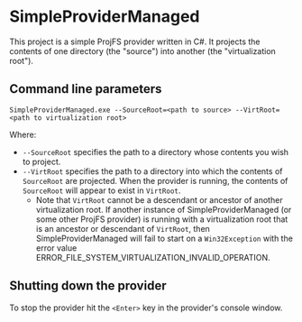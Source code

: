 # SimpleProviderManaged

This project is a simple ProjFS provider written in C#.  It projects the contents of one directory (the "source")
into another (the "virtualization root").

## Command line parameters
`SimpleProviderManaged.exe --SourceRoot=<path to source> --VirtRoot=<path to virtualization root>`

Where:
* `--SourceRoot` specifies the path to a directory whose contents you wish to project.
* `--VirtRoot` specifies the path to a directory into which the contents of `SourceRoot` are projected.  When the
provider is running, the contents of `SourceRoot` will appear to exist in `VirtRoot`.
  * Note that `VirtRoot` cannot be a descendant or ancestor of another virtualization root.  If another instance of
  SimpleProviderManaged (or some other ProjFS provider) is running with a virtualization root that is an ancestor
  or descendant of `VirtRoot`, then SimpleProviderManaged will fail to start on a `Win32Exception` with the error value
  ERROR_FILE_SYSTEM_VIRTUALIZATION_INVALID_OPERATION.

## Shutting down the provider
To stop the provider hit the `<Enter>` key in the provider's console window.
